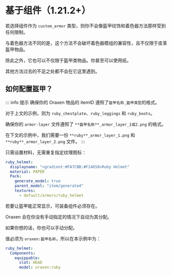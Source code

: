 # 基于组件（1.21.2+）

若选择组件作为 `custom_armor` 类型，则你不会像盔甲纹饰和着色器方法那样受到任何限制。

与着色器方法不同的是，这个方法不会破坏着色器模组的兼容性，且不仅限于皮革盔甲物品。

除此之外，它也可以不仅限于盔甲类物品。你甚至可以使用纸。

其他方法过去的不足之处都不会在它这里遇到。

## 如何配置盔甲？

::: info 提示
确保你的 Oraxen 物品的 itemID 遵照了`盔甲名称_盔甲类型`的格式。

对于上文的示例，则为 `ruby_chestplate`、`ruby_leggings` 和 `ruby_boots`。

确保你的 `armor-layer` 文件遵照了 `**盔甲名称**_armor_layer_1或2.png` 的格式。

在下文的示例中，我们需要一份 `**ruby**_armor_layer_1.png` 和 `**ruby**_armor_layer_2.png` 文件。
:::

只需设置材料，无需重复指定纹理图标：

```YAML
ruby_helmet:
  displayname: "<gradient:#FA7CBB:#F14658>Ruby Helmet"
  material: PAPER
  Pack:
    generate_model: true
    parent_model: "item/generated"
    textures:
      - default/armors/ruby_helmet
```

若要让盔甲能正常显示，可装备组件必须存在。

Oraxen 会在你没有手动指定的情况下自动为其分配。

如果你想的话，你也可以手动分配。

值必须为 `oraxen:盔甲名称`，所以在本示例中为：

```YAML
ruby_helmet:
  Components:
    equippable:
      slot: HEAD
      model: oraxen:ruby
```